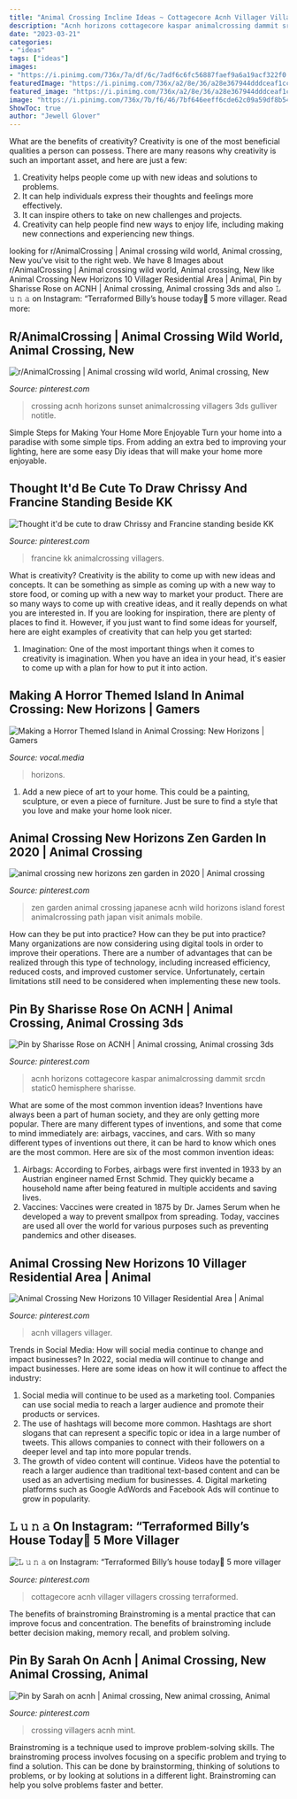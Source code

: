 ```yaml
---
title: "Animal Crossing Incline Ideas ~ Cottagecore Acnh Villager Villagers Crossing Terraformed"
description: "Acnh horizons cottagecore kaspar animalcrossing dammit srcdn static0 hemisphere sharisse"
date: "2023-03-21"
categories:
- "ideas"
tags: ["ideas"]
images:
- "https://i.pinimg.com/736x/7a/df/6c/7adf6c6fc56887faef9a6a19acf322f0.jpg"
featuredImage: "https://i.pinimg.com/736x/a2/8e/36/a28e367944dddceaf1cc69dd504bbad7.jpg"
featured_image: "https://i.pinimg.com/736x/a2/8e/36/a28e367944dddceaf1cc69dd504bbad7.jpg"
image: "https://i.pinimg.com/736x/7b/f6/46/7bf646eeff6cde62c09a59df8b549922.jpg"
ShowToc: true
author: "Jewell Glover"
---
```



What are the benefits of creativity?
Creativity is one of the most beneficial qualities a person can possess. There are many reasons why creativity is such an important asset, and here are just a few: 
1. Creativity helps people come up with new ideas and solutions to problems. 
2. It can help individuals express their thoughts and feelings more effectively.
3. It can inspire others to take on new challenges and projects.
4. Creativity can help people find new ways to enjoy life, including making new connections and experiencing new things.

	

		
looking for r/AnimalCrossing | Animal crossing wild world, Animal crossing, New you've visit to the right web. We have 8 Images about r/AnimalCrossing | Animal crossing wild world, Animal crossing, New like Animal Crossing New Horizons 10 Villager Residential Area | Animal, Pin by Sharisse Rose on ACNH | Animal crossing, Animal crossing 3ds and also 𝙻 𝚞 𝚗 𝚊 on Instagram: “Terraformed Billy’s house today🌾 5 more villager. Read more:
		
    
## R/AnimalCrossing | Animal Crossing Wild World, Animal Crossing, New

<img loading=lazy src="https://i.pinimg.com/736x/7b/f6/46/7bf646eeff6cde62c09a59df8b549922.jpg" onerror="this.onerror=null;this.src='https://tse4.mm.bing.net/th?id=OIP.Ikkz7-1jw5RQoUc-rs5AtQHaEK&amp;pid=15.1';" alt="r/AnimalCrossing | Animal crossing wild world, Animal crossing, New">

_Source: pinterest.com_

>crossing acnh horizons sunset animalcrossing villagers 3ds gulliver notitle. 

	

Simple Steps for Making Your Home More Enjoyable
Turn your home into a paradise with some simple tips. From adding an extra bed to improving your lighting, here are some easy Diy ideas that will make your home more enjoyable.

    
## Thought It&#039;d Be Cute To Draw Chrissy And Francine Standing Beside KK

<img loading=lazy src="https://i.pinimg.com/736x/f7/fe/ec/f7feec13c7aece733c07f3b82e0474b7.jpg" onerror="this.onerror=null;this.src='https://tse4.mm.bing.net/th?id=OIP.i9Wt_m95unv0-Ul5fY7LpQHaJ3&amp;pid=15.1';" alt="Thought it&#039;d be cute to draw Chrissy and Francine standing beside KK">

_Source: pinterest.com_

>francine kk animalcrossing villagers. 

	

What is creativity?
Creativity is the ability to come up with new ideas and concepts. It can be something as simple as coming up with a new way to store food, or coming up with a new way to market your product. There are so many ways to come up with creative ideas, and it really depends on what you are interested in. If you are looking for inspiration, there are plenty of places to find it. However, if you just want to find some ideas for yourself, here are eight examples of creativity that can help you get started: 
1) Imagination: One of the most important things when it comes to creativity is imagination. When you have an idea in your head, it's easier to come up with a plan for how to put it into action.

    
## Making A Horror Themed Island In Animal Crossing: New Horizons | Gamers

<img loading=lazy src="https://res.cloudinary.com/jerrick/image/upload/c_scale,q_auto/5efb6549eac94e001c4d2b76.jpg" onerror="this.onerror=null;this.src='https://tse2.mm.bing.net/th?id=OIP.OnJ0hc8QmJZ_Vk2CnQIJ_QHaEK&amp;pid=15.1';" alt="Making a Horror Themed Island in Animal Crossing: New Horizons | Gamers">

_Source: vocal.media_

>horizons. 

	

1. Add a new piece of art to your home. This could be a painting, sculpture, or even a piece of furniture. Just be sure to find a style that you love and make your home look nicer.

    
## Animal Crossing New Horizons Zen Garden In 2020 | Animal Crossing

<img loading=lazy src="https://i.pinimg.com/736x/f1/62/90/f16290669b9a452eb9339bff8d15ec3d.jpg" onerror="this.onerror=null;this.src='https://tse2.mm.bing.net/th?id=OIP.1YDkNlgK_Q0duYciBd-1SAHaEK&amp;pid=15.1';" alt="animal crossing new horizons zen garden in 2020 | Animal crossing">

_Source: pinterest.com_

>zen garden animal crossing japanese acnh wild horizons island forest animalcrossing path japan visit animals mobile. 

	

How can they be put into practice?
How can they be put into practice? Many organizations are now considering using digital tools in order to improve their operations.  There are a number of advantages that can be realized through this type of technology, including increased efficiency, reduced costs, and improved customer service. Unfortunately, certain limitations still need to be considered when implementing these new tools.

    
## Pin By Sharisse Rose On ACNH | Animal Crossing, Animal Crossing 3ds

<img loading=lazy src="https://i.pinimg.com/736x/1d/e4/f8/1de4f84e16d3f7dc73d4d7bd0dbcd10f.jpg" onerror="this.onerror=null;this.src='https://tse3.mm.bing.net/th?id=OIP.HeDnnqwjBbj-hpERXcoiIAHaEK&amp;pid=15.1';" alt="Pin by Sharisse Rose on ACNH | Animal crossing, Animal crossing 3ds">

_Source: pinterest.com_

>acnh horizons cottagecore kaspar animalcrossing dammit srcdn static0 hemisphere sharisse. 

	

What are some of the most common invention ideas?
Inventions have always been a part of human society, and they are only getting more popular. There are many different types of inventions, and some that come to mind immediately are: airbags, vaccines, and cars. With so many different types of inventions out there, it can be hard to know which ones are the most common. Here are six of the most common invention ideas: 
1) Airbags: According to Forbes, airbags were first invented in 1933 by an Austrian engineer named Ernst Schmid. They quickly became a household name after being featured in multiple accidents and saving lives. 
2) Vaccines: Vaccines were created in 1875 by Dr. James Serum when he developed a way to prevent smallpox from spreading. Today, vaccines are used all over the world for various purposes such as preventing pandemics and other diseases.

    
## Animal Crossing New Horizons 10 Villager Residential Area | Animal

<img loading=lazy src="https://i.pinimg.com/736x/a2/8e/36/a28e367944dddceaf1cc69dd504bbad7.jpg" onerror="this.onerror=null;this.src='https://tse4.mm.bing.net/th?id=OIP.lgRDix3kEnLfWfMxB1e-cgHaLH&amp;pid=15.1';" alt="Animal Crossing New Horizons 10 Villager Residential Area | Animal">

_Source: pinterest.com_

>acnh villagers villager. 

	

Trends in Social Media: How will social media continue to change and impact businesses?
In 2022, social media will continue to change and impact businesses. Here are some ideas on how it will continue to affect the industry: 
1. Social media will continue to be used as a marketing tool. Companies can use social media to reach a larger audience and promote their products or services. 
2. The use of hashtags will become more common. Hashtags are short slogans that can represent a specific topic or idea in a large number of tweets. This allows companies to connect with their followers on a deeper level and tap into more popular trends. 
3. The growth of video content will continue. Videos have the potential to reach a larger audience than traditional text-based content and can be used as an advertising medium for businesses. 4. Digital marketing platforms such as Google AdWords and Facebook Ads will continue to grow in popularity.

    
## 𝙻 𝚞 𝚗 𝚊 On Instagram: “Terraformed Billy’s House Today🌾 5 More Villager

<img loading=lazy src="https://i.pinimg.com/736x/7a/df/6c/7adf6c6fc56887faef9a6a19acf322f0.jpg" onerror="this.onerror=null;this.src='https://tse4.mm.bing.net/th?id=OIP.lOy90YKAkXgANh2KE3eLcwHaEK&amp;pid=15.1';" alt="𝙻 𝚞 𝚗 𝚊 on Instagram: “Terraformed Billy’s house today🌾 5 more villager">

_Source: pinterest.com_

>cottagecore acnh villager villagers crossing terraformed. 

	

The benefits of brainstroming
Brainstroming is a mental practice that can improve focus and concentration. The benefits of brainstroming include better decision making, memory recall, and problem solving.

    
## Pin By Sarah On Acnh | Animal Crossing, New Animal Crossing, Animal

<img loading=lazy src="https://i.pinimg.com/736x/bc/e0/3d/bce03d214f51a29882e4b51556d0a2a2.jpg" onerror="this.onerror=null;this.src='https://tse3.mm.bing.net/th?id=OIP.XmH5xp_EN2_7CNiWppGMyQHaEK&amp;pid=15.1';" alt="Pin by Sarah on acnh | Animal crossing, New animal crossing, Animal">

_Source: pinterest.com_

>crossing villagers acnh mint. 

	

Brainstroming is a technique used to improve problem-solving skills. The brainstroming process involves focusing on a specific problem and trying to find a solution. This can be done by brainstorming, thinking of solutions to problems, or by looking at solutions in a different light. Brainstroming can help you solve problems faster and better.

